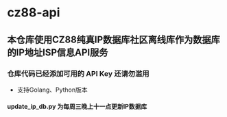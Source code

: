 # cz88-api
## 本仓库使用CZ88纯真IP数据库社区离线库作为数据库的IP地址ISP信息API服务
### 仓库代码已经添加可用的 API Key 还请勿滥用
* 支持Golang、Python版本
#### update_ip_db.py 为每周三晚上十一点更新IP数据库
